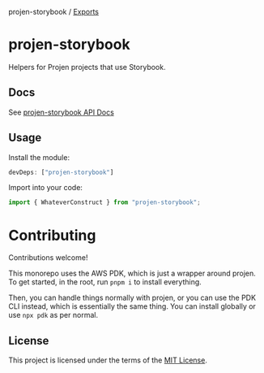 projen-storybook / [Exports](modules.md)

# projen-storybook

Helpers for Projen projects that use Storybook.

## Docs

See [projen-storybook API Docs](docs/modules.md)

## Usage

Install the module:

```typescript
devDeps: ["projen-storybook"]
```

Import into your code:

```typescript
import { WhateverConstruct } from "projen-storybook";
```

# Contributing

Contributions welcome!

This monorepo uses the AWS PDK, which is just a wrapper around projen. To get started, in the root, run `pnpm i` to install everything.

Then, you can handle things normally with projen, or you can use the PDK CLI instead, which is essentially the same thing. You can install globally or use `npx pdk` as per normal.

## License

This project is licensed under the terms of the [MIT License](LICENSE.md).
